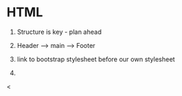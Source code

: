 # HTML
1. Structure is key - plan ahead
2. Header --> main --> Footer

4. link to bootstrap stylesheet before our own stylesheet
5.

<
